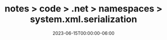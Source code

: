 ---
title: notes > code > .net > namespaces > system.xml.serialization
date: 2023-06-15T00:00:00-06:00
draft: false
---